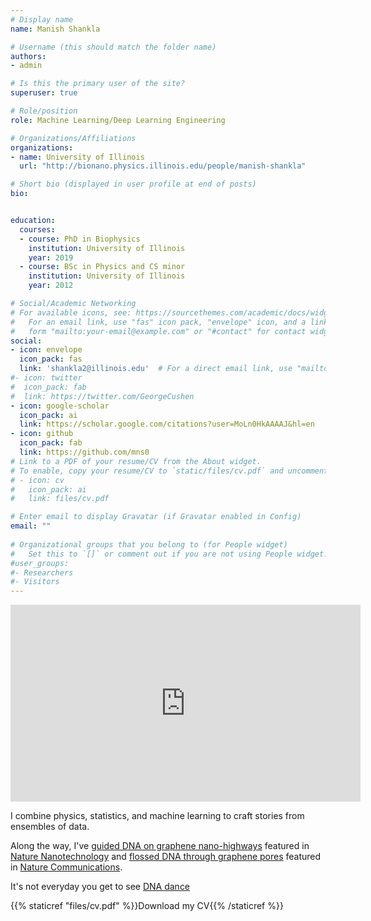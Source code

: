 ```yaml
---
# Display name
name: Manish Shankla 

# Username (this should match the folder name)
authors:
- admin

# Is this the primary user of the site?
superuser: true

# Role/position
role: Machine Learning/Deep Learning Engineering 

# Organizations/Affiliations
organizations:
- name: University of Illinois
  url: "http://bionano.physics.illinois.edu/people/manish-shankla"

# Short bio (displayed in user profile at end of posts)
bio: 


education:
  courses:
  - course: PhD in Biophysics 
    institution: University of Illinois 
    year: 2019
  - course: BSc in Physics and CS minor 
    institution: University of Illinois 
    year: 2012

# Social/Academic Networking
# For available icons, see: https://sourcethemes.com/academic/docs/widgets/#icons
#   For an email link, use "fas" icon pack, "envelope" icon, and a link in the
#   form "mailto:your-email@example.com" or "#contact" for contact widget.
social:
- icon: envelope
  icon_pack: fas
  link: 'shankla2@illinois.edu'  # For a direct email link, use "mailto:test@example.org".
#- icon: twitter
#  icon_pack: fab
#  link: https://twitter.com/GeorgeCushen
- icon: google-scholar
  icon_pack: ai
  link: https://scholar.google.com/citations?user=MoLn0HkAAAAJ&hl=en 
- icon: github
  icon_pack: fab
  link: https://github.com/mns0
# Link to a PDF of your resume/CV from the About widget.
# To enable, copy your resume/CV to `static/files/cv.pdf` and uncomment the lines below.
# - icon: cv
#   icon_pack: ai
#   link: files/cv.pdf

# Enter email to display Gravatar (if Gravatar enabled in Config)
email: ""
 
# Organizational groups that you belong to (for People widget)
#   Set this to `[]` or comment out if you are not using People widget.
#user_groups:
#- Researchers
#- Visitors
---
```



<iframe width="560" height="315"
src="http://bionano.physics.illinois.edu/sites/default/files/videos/converted/966/output_mpeg-4_640x480_1425324285.mp4" 
frameborder="0" 
allow="accelerometer; autoplay; encrypted-media; gyroscope; picture-in-picture" 
allowfullscreen></iframe>


I combine physics, statistics, and machine learning to craft stories from ensembles of data. 

Along the way, I've [guided DNA on graphene nano-highways](http://bionano.physics.illinois.edu/node/302) featured in [Nature Nanotechnology](https://www.nature.com/nnano/volumes/14/issues/9) and [flossed DNA through graphene pores](http://bionano.physics.illinois.edu/node/147) featured in [Nature Communications](https://www.nature.com/articles/ncomms6171).

It's not everyday you get to see [DNA dance](http://bionano.physics.illinois.edu/sites/default/files/videos/converted/966/output_mpeg-4_640x480_1425324285.mp4)  


{{% staticref "files/cv.pdf" %}}Download my CV{{% /staticref %}}

 
